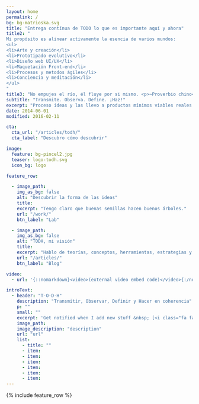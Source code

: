 ```yaml
---
layout: home
permalink: /
bg: bg-matrioska.svg
title: "Entrega contínua de TODO lo que es importante aquí y ahora"
title2: "
Mi propósito es alinear activamente la esencia de varios mundos:
<ul>
<li>Arte y creación</li>
<li>Prototipado evolutivo</li>
<li>Diseño web UI/UX</li>
<li>Maquetación Front-end</li>
<li>Procesos y metodos ágiles</li>
<li>Conciencia y meditación</li>
</ul>
"
title3: "No empujes el río, él fluye por si mismo. <p>~Proverbio chino</p>"
subtitle: "Transmite. Observa. Define. ¡Haz!"
excerpt: "Proceso ideas y las llevo a productos mínimos viables reales que evolucionan."
date: 2014-06-01
modified: 2016-02-11

cta:
  cta_url: "/articles/todh/"
  cta_label: "Descubro cómo descubrir"

image:
  feature: bg-pincel2.jpg
  teaser: logo-todh.svg
  icon_bg: logo

feature_row:

  - image_path:
    img_as_bg: false
    alt: "Descubrir la forma de las ideas"
    title:
    excerpt: "Tengo claro que buenas semillas hacen buenos árboles."
    url: "/work/"
    btn_label: "Lab"

  - image_path:
    img_as_bg: false
    alt: "TODH, mi visión"
    title:
    excerpt: "Hablo de teorías, conceptos, herramientas, estrategias y maneras de pensar la realidad"
    url: "/articles/"
    btn_label: "Blog"

video:
  - url: '{::nomarkdown}<video>(external video embed code)</video>{:/nomarkdown}'

introText:
  - header: "T-O-D-H"
    description: "Transmitir, Observar, Definir y Hacer en coherencia"
    p: ""
    small: ""
    excerpt: 'Get notified when I add new stuff &nbsp; [<i class="fa fa-twitter"></i> @t0tinspire](https://twitter.com/t0tinspire){: .btn .btn--twitter}'
    image_path:
    image_description: "description"
    url: "url"
    list:
      - title: ""
      - item:
      - item:
      - item:
      - item:
      - item:
      - item:
---
```



{% include feature_row %}
